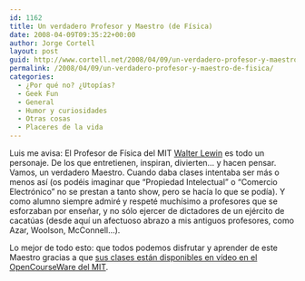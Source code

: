 ```yaml
---
id: 1162
title: Un verdadero Profesor y Maestro (de Física)
date: 2008-04-09T09:35:22+00:00
author: Jorge Cortell
layout: post
guid: http://www.cortell.net/2008/04/09/un-verdadero-profesor-y-maestro-de-fisica/
permalink: /2008/04/09/un-verdadero-profesor-y-maestro-de-fisica/
categories:
  - ¿Por qué no? ¿Utopías?
  - Geek Fun
  - General
  - Humor y curiosidades
  - Otras cosas
  - Placeres de la vida
---
```

Luis me avisa: El Profesor de Física del MIT <a href="http://potw.news.yahoo.com/s/potw/63302/high-wire-act;_ylt=AiKItjYUS.2K8qysty_.AGYKwId4" title="Yahoo people" target="_blank">Walter Lewin</a> es todo un personaje. De los que entretienen, inspiran, divierten&#8230; y hacen pensar. Vamos, un verdadero Maestro. Cuando daba clases intentaba ser más o menos así (os podéis imaginar que &#8220;Propiedad Intelectual&#8221; o &#8220;Comercio Electrónico&#8221; no se prestan a tanto show, pero se hacía lo que se podía). Y como alumno siempre admiré y respeté muchísimo a profesores que se esforzaban por enseñar, y no sólo ejercer de dictadores de un ejército de cacatúas (desde aquí un afectuoso abrazo a mis antiguos profesores, como Azar, Woolson, McConnell&#8230;).

Lo mejor de todo esto: que todos podemos disfrutar y aprender de este Maestro gracias a que <a href="http://ocw.mit.edu/OcwWeb/Physics/8-01Physics-IFall1999/VideoLectures/index.htm" title="vídeo de las clases" target="_blank">sus clases están disponibles en vídeo en el OpenCourseWare del MIT</a>.
